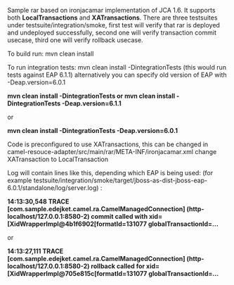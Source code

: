 <p>
Sample rar based on ironjacamar implementation of JCA 1.6. It supports both <b>LocalTransactions</b> and <b>XATransactions</b>.
There are three testsuites under testsuite/integration/smoke, first test will verify that rar is deployed and undeployed successfully, second one will verify transaction commit usecase, third one will verify rollback usecase.
</p>
<p>
To build run: mvn clean install
</p>
<p>
To run integration tests: mvn clean install -DintegrationTests (this would run tests against EAP 6.1.1) alternatively you can specify old version of EAP with -Deap.version=6.0.1
</p>
<p>
<b>mvn clean install -DintegrationTests or mvn clean install -DintegrationTests -Deap.version=6.1.1</b>
</p>
or
<p>
<b>mvn clean install -DintegrationTests -Deap.version=6.0.1</b></br>
</p>
<p>
Code is preconfigured to use XATransactions, this can be changed in camel-resouce-adapter/src/main/rar/META-INF/ironjacamar.xml
change <transaction-support>XATransaction</transaction-support> to <transaction-support>LocalTransaction</transaction-support></p>
<p>
Log will contain lines like this, depending which EAP is being used: (for example testsuite/integration/smoke/target/jboss-as-dist-jboss-eap-6.0.1/standalone/log/server.log) :
</p>
<p>
<b>14:13:30,548 TRACE [com.sample.edejket.camel.ra.CamelManagedConnection] (http-localhost/127.0.0.1:8580-2) commit called with xid=[XidWrapperImpl@4b1f6902[formatId=131077 globalTransactionId=...</b>
</p>
or
<p>
<b>14:13:27,111 TRACE [com.sample.edejket.camel.ra.CamelManagedConnection] (http-localhost/127.0.0.1:8580-2) rollback called for xid=[XidWrapperImpl@705e815c[formatId=131077 globalTransactionId=...</b>
</p>

